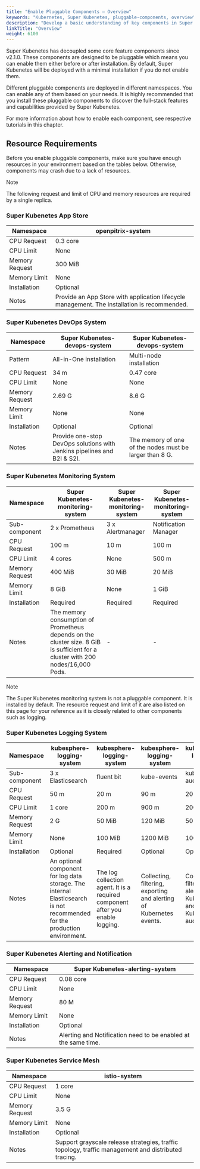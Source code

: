 ```yaml
---
title: "Enable Pluggable Components — Overview"
keywords: "Kubernetes, Super Kubenetes, pluggable-components, overview"
description: "Develop a basic understanding of key components in Super Kubenetes, including features and resource consumption."
linkTitle: "Overview"
weight: 6100
---
```


Super Kubenetes has decoupled some core feature components since v2.1.0. These components are designed to be pluggable which means you can enable them either before or after installation. By default, Super Kubenetes will be deployed with a minimal installation if you do not enable them.

Different pluggable components are deployed in different namespaces. You can enable any of them based on your needs. It is highly recommended that you install these pluggable components to discover the full-stack features and capabilities provided by Super Kubenetes.

For more information about how to enable each component, see respective tutorials in this chapter.

## Resource Requirements

Before you enable pluggable components, make sure you have enough resources in your environment based on the tables below. Otherwise, components may crash due to a lack of resources.

<div className="notices note">
  <p>Note</p>
  <div>
    The following request and limit of CPU and memory resources are required by a single replica.
  </div>
</div>

### Super Kubenetes App Store

  <table>
  <thead>
  <tr>
    <th>
      Namespace
    </th>
    <th>
      openpitrix-system
    </th>
  </tr>
  </thead>
  <tbody>
  <tr>
    <td>
      CPU Request
    </td>
    <td>
      0.3 core
    </td>
  </tr>
  <tr>
    <td>
      CPU Limit
    </td>
    <td>
      None
    </td>
  </tr>
  <tr>
    <td>
      Memory Request
    </td>
    <td>
      300 MiB
    </td>
  </tr>
  <tr>
    <td>
      Memory Limit
    </td>
    <td>
      None
    </td>
  </tr>
  <tr>
    <td>
      Installation
    </td>
    <td>
      Optional
    </td>
  </tr>
  <tr>
    <td>
      Notes
    </td>
    <td>
      Provide an App Store with application lifecycle management. The installation is recommended.
    </td>
  </tr>
  </tbody>
  </table>

### Super Kubenetes DevOps System

  <table>
  <thead>
  <tr>
    <th>
      Namespace
    </th>
    <th>
      Super Kubenetes-devops-system
    </th>
    <th>
      Super Kubenetes-devops-system
    </th>
  </tr>
  </thead>
  <tbody>
  <tr>
    <td>
      Pattern
    </td>
    <td>
      All-in-One installation
    </td>
    <td>
      Multi-node installation
    </td>
  </tr>
  <tr>
    <td>
      CPU Request
    </td>
    <td>
      34 m
    </td>
    <td>
      0.47 core
    </td>
  </tr>
  <tr>
    <td>
      CPU Limit
    </td>
    <td>
      None
    </td>
    <td>
      None
    </td>
  </tr>
  <tr>
    <td>
      Memory Request
    </td>
    <td>
      2.69 G
    </td>
    <td>
      8.6 G
    </td>
  </tr>
  <tr>
    <td>
      Memory Limit
    </td>
    <td>
      None
    </td>
    <td>
      None
    </td>
  </tr>
  <tr>
    <td>
      Installation
    </td>
    <td>
      Optional
    </td>
    <td>
      Optional
    </td>
  </tr>
  <tr>
    <td>
      Notes
    </td>
    <td>
      Provide one-stop DevOps solutions with Jenkins pipelines and B2I &amp; S2I.
    </td>
    <td>
      The memory of one of the nodes must be larger than 8 G.
    </td>
  </tr>
  </tbody>
  </table>

### Super Kubenetes Monitoring System

  <table>
  <thead>
  <tr>
    <th>
      Namespace
    </th>
    <th>
      Super Kubenetes-monitoring-system
    </th>
    <th>
      Super Kubenetes-monitoring-system
    </th>
    <th>
      Super Kubenetes-monitoring-system
    </th>
  </tr>
  </thead>
  <tbody>
  <tr>
    <td>
      Sub-component
    </td>
    <td>
      2 x Prometheus
    </td>
    <td>
      3 x Alertmanager
    </td>
    <td>
      Notification Manager
    </td>
  </tr>
  <tr>
    <td>
      CPU Request
    </td>
    <td>
      100 m
    </td>
    <td>
      10 m
    </td>
    <td>
      100 m
    </td>
  </tr>
  <tr>
    <td>
      CPU Limit
    </td>
    <td>
      4 cores
    </td>
    <td>
      None
    </td>
    <td>
      500 m
    </td>
  </tr>
  <tr>
    <td>
      Memory Request
    </td>
    <td>
      400 MiB
    </td>
    <td>
      30 MiB
    </td>
    <td>
      20 MiB
    </td>
  </tr>
  <tr>
    <td>
      Memory Limit
    </td>
    <td>
      8 GiB
    </td>
    <td>
      None
    </td>
    <td>
      1 GiB
    </td>
  </tr>
  <tr>
    <td>
      Installation
    </td>
    <td>
      Required
    </td>
    <td>
      Required
    </td>
    <td>
      Required
    </td>
  </tr>
  <tr>
    <td>
      Notes
    </td>
    <td>
      The memory consumption of Prometheus depends on the cluster size. 8 GiB is sufficient for a cluster with 200 nodes/16,000 Pods.
    </td>
    <td>
      -
    </td>
    <td>
      -
    </td>
  </tr>
  </tbody>
  </table>

<div className="notices note">
  <p>Note</p>
  <div>
    The Super Kubenetes monitoring system is not a pluggable component. It is installed by default. The resource request and limit of it are also listed on this page for your reference as it is closely related to other components such as logging.
  </div>
</div>

### Super Kubenetes Logging System

<table>
<thead>
<tr>
	<th>
		Namespace
	</th>
	<th>
		kubesphere-logging-system
	</th>
	<th>
		kubesphere-logging-system
	</th>
	<th>
		kubesphere-logging-system
	</th>
	<th>
		kubesphere-logging-system
	</th>
</tr>
</thead>
<tbody>
<tr>
	<td>
		Sub-component
	</td>
	<td>
		3 x Elasticsearch
	</td>
	<td>
		fluent bit
	</td>
	<td>
		kube-events
	</td>
	<td>
		kube-auditing
	</td>
</tr>
<tr>
	<td>
		CPU Request
	</td>
	<td>
		50 m
	</td>
	<td>
		20 m
	</td>
	<td>
		90 m
	</td>
	<td>
		20 m
	</td>
</tr>
<tr>
	<td>
		CPU Limit
	</td>
	<td>
		1 core
	</td>
	<td>
		200 m
	</td>
	<td>
		900 m
	</td>
	<td>
		200 m
	</td>
</tr>
<tr>
	<td>
		Memory Request
	</td>
	<td>
		2 G
	</td>
	<td>
		50 MiB
	</td>
	<td>
		120 MiB
	</td>
	<td>
		50 MiB
	</td>
</tr>
<tr>
	<td>
		Memory Limit
	</td>
	<td>
		None
	</td>
	<td>
		100 MiB
	</td>
	<td>
		1200 MiB
	</td>
	<td>
		100 MiB
	</td>
</tr>
<tr>
	<td>
		Installation
	</td>
	<td>
		Optional
	</td>
	<td>
		Required
	</td>
	<td>
		Optional
	</td>
	<td>
		Optional
	</td>
</tr>
<tr>
	<td>
		Notes
	</td>
	<td>
		An optional component for log data storage. The internal Elasticsearch is not recommended for the production environment.
	</td>
	<td>
		The log collection agent. It is a required component after you enable logging.
	</td>
	<td>
		Collecting, filtering, exporting and alerting of Kubernetes events.
	</td>
	<td>
		Collecting, filtering and alerting of Kubernetes and KubeSphere auditing logs.
	</td>
</tr>
</tbody>
</table>

### Super Kubenetes Alerting and Notification

  <table>
  <thead>
  <tr>
    <th>
      Namespace
    </th>
    <th>
      Super Kubenetes-alerting-system
    </th>
  </tr>
  </thead>
  <tbody>
  <tr>
    <td>
      CPU Request
    </td>
    <td>
      0.08 core
    </td>
  </tr>
  <tr>
    <td>
      CPU Limit
    </td>
    <td>
      None
    </td>
  </tr>
  <tr>
    <td>
      Memory Request
    </td>
    <td>
      80 M
    </td>
  </tr>
  <tr>
    <td>
      Memory Limit
    </td>
    <td>
      None
    </td>
  </tr>
  <tr>
    <td>
      Installation
    </td>
    <td>
      Optional
    </td>
  </tr>
  <tr>
    <td>
      Notes
    </td>
    <td>
      Alerting and Notification need to be enabled at the same time.
    </td>
  </tr>
  </tbody>
  </table>

### Super Kubenetes Service Mesh

  <table>
  <thead>
  <tr>
    <th>
      Namespace
    </th>
    <th>
      istio-system
    </th>
  </tr>
  </thead>
  <tbody>
  <tr>
    <td>
      CPU Request
    </td>
    <td>
      1 core
    </td>
  </tr>
  <tr>
    <td>
      CPU Limit
    </td>
    <td>
      None
    </td>
  </tr>
  <tr>
    <td>
      Memory Request
    </td>
    <td>
      3.5 G
    </td>
  </tr>
  <tr>
    <td>
      Memory Limit
    </td>
    <td>
      None
    </td>
  </tr>
  <tr>
    <td>
      Installation
    </td>
    <td>
      Optional
    </td>
  </tr>
  <tr>
    <td>
      Notes
    </td>
    <td>
      Support grayscale release strategies, traffic topology, traffic management and distributed tracing.
    </td>
  </tr>
  </tbody>
  </table>
